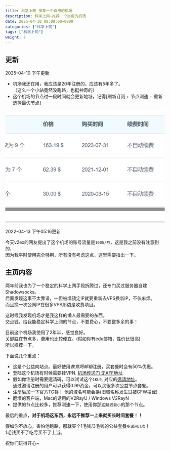 ```yaml
---
title: 科学上网-推荐一个自用的机场
description: 科学上网-推荐一个自用的机场
date: 2025-04-10 08:00:00+0800
categories: ["科学上网"]
tags: ["科学上网"]
weight: 7
---
```


## 更新

2025-04-10 下午更新  

- 机场我还在用，我应该是20年注册的，应该有5年多了。  
（这么一个小站竟然没跑路，也挺神奇的）
- 这个机场的节点过一段时间就会更新地址，记得[刷新订阅 + 节点测速 + 重新选择最优节点]

![我的购买记录](image-1.png)

2022-04-13 下午05:16更新  

今天v2ex的网友提出了这个机场的账号流量是`100G/月`，这是我之前没有注意到的，  
因为我平时使用完全够用，所有没有考虑这点，这里需要指出一下。

## 主页内容

两年前我也为了一个稳定的科学上网手段折腾过，还专门买过服务器自建Shadowsocks。  
后面发现这事不太靠谱，一但被墙锁定IP就要重新去VPS换新IP，不仅麻烦。  
而且换一次公网IP在很多VPS那边是收费项目。

这时候我发现机场才是我这样的懒人最需要的东西。  
交点钱，给我能稳定科学上网的节点，不要费心，不要整多余的事！  

目前这个机场我使用了2年半，感觉良好。  
关键胜在节点多，费用也比较便宜。(假如你有edu邮箱，性价比很高)  
所以推荐一下。


下面说几个重点：

- 这是个公益向站点。最好使用*教育网邮箱*注册，买套餐时会有50%优惠。
- 登陆这个机场有时候需要挂VPN.  [机场传送门 无AFF地址](https://okti.xyz/auth/register)
- 假如你注册时需要邀请码，可以试试这个`1KL9`, 对应的[邀请地址](https://okti.xyz/auth/register?code=1KL9)。  
通过邀请注册的用户可以获得0.99资金，可以买很多次公益节点套餐。
- 注册后加一下官方TG群！ 他的域名可能会换(旧域名称发生过被GFW拦截)
- 翻墙的客户端，Mac的话用的V2RayU / Windows V2RayN
- 提供的节点比较多，推荐测速一下，使用你那边`延迟最小`的那个节点。


最后的重点，**对于机场这东西，永远不推荐一上来就买长时间套餐！！**

假如你不放心，害怕他跑路，那就买个1毛钱/3毛钱的公益套餐`多试用几次`！  
1毛钱买不了吃亏买不了上当。

祝你们玩得开心~
